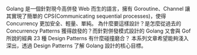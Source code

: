 Golang 是一個針對現今高併發 Web 而生的語言，擁有 Goroutine、Channel 讓其實現了簡單的 CPS(Communicating sequential processes)，使得 Concurrency 更加安全、輕量、單純。
為什麼要這樣設計？是怎麼從過去的 Concurrency Patterns 獲得啟發的？而針對併發模式設計的 Golang 又會與 Gof 所說的經典 23 種 Design Patterns 有什麼碰撞磨合？
本系列文章希望能夠淺入深出，透過 Design Patterns 了解 Golang 設計的核心目標。
